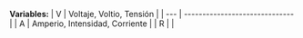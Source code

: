 **Variables:**
| V   | Voltaje, Voltio, Tensión       |
| --- | ------------------------------ |
| A   | Amperio, Intensidad, Corriente |
| R    |                                |